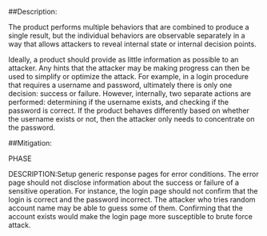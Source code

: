 ##Description:

The product performs multiple behaviors that are combined to produce a single result, but the individual behaviors are observable separately in a way that allows attackers to reveal internal state or internal decision points.

Ideally, a product should provide as little information as possible to an attacker. Any hints that the attacker may be making progress can then be used to simplify or optimize the attack. For example, in a login procedure that requires a username and password, ultimately there is only one decision: success or failure. However, internally, two separate actions are performed: determining if the username exists, and checking if the password is correct. If the product behaves differently based on whether the username exists or not, then the attacker only needs to concentrate on the password.

##Mitigation:


PHASE

DESCRIPTION:Setup generic response pages for error conditions. The error page should not disclose information about the success or failure of a sensitive operation. For instance, the login page should not confirm that the login is correct and the password incorrect. The attacker who tries random account name may be able to guess some of them. Confirming that the account exists would make the login page more susceptible to brute force attack.


